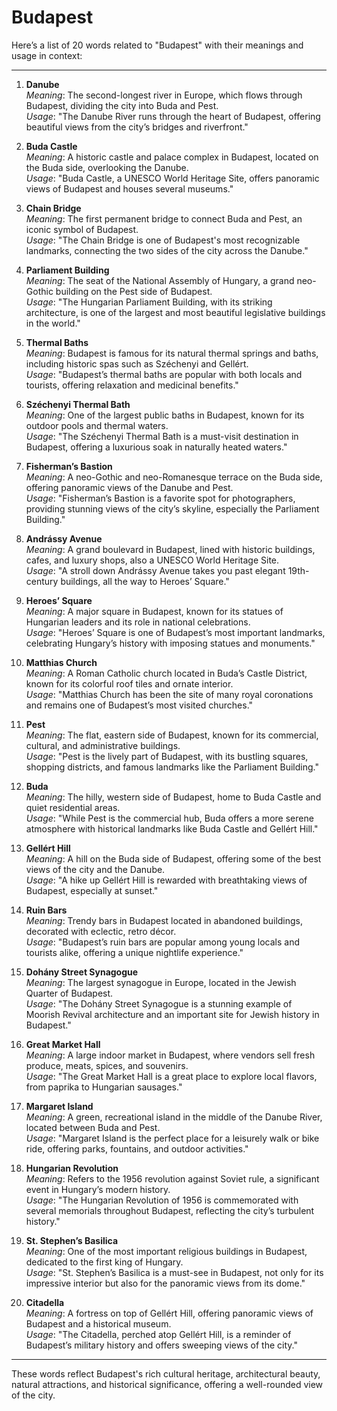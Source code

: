 # Budapest

Here’s a list of 20 words related to "Budapest" with their meanings and usage in context:

---

1. **Danube**  
   *Meaning*: The second-longest river in Europe, which flows through Budapest, dividing the city into Buda and Pest.  
   *Usage*: "The Danube River runs through the heart of Budapest, offering beautiful views from the city’s bridges and riverfront."

2. **Buda Castle**  
   *Meaning*: A historic castle and palace complex in Budapest, located on the Buda side, overlooking the Danube.  
   *Usage*: "Buda Castle, a UNESCO World Heritage Site, offers panoramic views of Budapest and houses several museums."

3. **Chain Bridge**  
   *Meaning*: The first permanent bridge to connect Buda and Pest, an iconic symbol of Budapest.  
   *Usage*: "The Chain Bridge is one of Budapest's most recognizable landmarks, connecting the two sides of the city across the Danube."

4. **Parliament Building**  
   *Meaning*: The seat of the National Assembly of Hungary, a grand neo-Gothic building on the Pest side of Budapest.  
   *Usage*: "The Hungarian Parliament Building, with its striking architecture, is one of the largest and most beautiful legislative buildings in the world."

5. **Thermal Baths**  
   *Meaning*: Budapest is famous for its natural thermal springs and baths, including historic spas such as Széchenyi and Gellért.  
   *Usage*: "Budapest’s thermal baths are popular with both locals and tourists, offering relaxation and medicinal benefits."

6. **Széchenyi Thermal Bath**  
   *Meaning*: One of the largest public baths in Budapest, known for its outdoor pools and thermal waters.  
   *Usage*: "The Széchenyi Thermal Bath is a must-visit destination in Budapest, offering a luxurious soak in naturally heated waters."

7. **Fisherman’s Bastion**  
   *Meaning*: A neo-Gothic and neo-Romanesque terrace on the Buda side, offering panoramic views of the Danube and Pest.  
   *Usage*: "Fisherman’s Bastion is a favorite spot for photographers, providing stunning views of the city’s skyline, especially the Parliament Building."

8. **Andrássy Avenue**  
   *Meaning*: A grand boulevard in Budapest, lined with historic buildings, cafes, and luxury shops, also a UNESCO World Heritage Site.  
   *Usage*: "A stroll down Andrássy Avenue takes you past elegant 19th-century buildings, all the way to Heroes’ Square."

9. **Heroes’ Square**  
   *Meaning*: A major square in Budapest, known for its statues of Hungarian leaders and its role in national celebrations.  
   *Usage*: "Heroes’ Square is one of Budapest’s most important landmarks, celebrating Hungary’s history with imposing statues and monuments."

10. **Matthias Church**  
   *Meaning*: A Roman Catholic church located in Buda’s Castle District, known for its colorful roof tiles and ornate interior.  
   *Usage*: "Matthias Church has been the site of many royal coronations and remains one of Budapest’s most visited churches."

11. **Pest**  
   *Meaning*: The flat, eastern side of Budapest, known for its commercial, cultural, and administrative buildings.  
   *Usage*: "Pest is the lively part of Budapest, with its bustling squares, shopping districts, and famous landmarks like the Parliament Building."

12. **Buda**  
   *Meaning*: The hilly, western side of Budapest, home to Buda Castle and quiet residential areas.  
   *Usage*: "While Pest is the commercial hub, Buda offers a more serene atmosphere with historical landmarks like Buda Castle and Gellért Hill."

13. **Gellért Hill**  
   *Meaning*: A hill on the Buda side of Budapest, offering some of the best views of the city and the Danube.  
   *Usage*: "A hike up Gellért Hill is rewarded with breathtaking views of Budapest, especially at sunset."

14. **Ruin Bars**  
   *Meaning*: Trendy bars in Budapest located in abandoned buildings, decorated with eclectic, retro décor.  
   *Usage*: "Budapest’s ruin bars are popular among young locals and tourists alike, offering a unique nightlife experience."

15. **Dohány Street Synagogue**  
   *Meaning*: The largest synagogue in Europe, located in the Jewish Quarter of Budapest.  
   *Usage*: "The Dohány Street Synagogue is a stunning example of Moorish Revival architecture and an important site for Jewish history in Budapest."

16. **Great Market Hall**  
   *Meaning*: A large indoor market in Budapest, where vendors sell fresh produce, meats, spices, and souvenirs.  
   *Usage*: "The Great Market Hall is a great place to explore local flavors, from paprika to Hungarian sausages."

17. **Margaret Island**  
   *Meaning*: A green, recreational island in the middle of the Danube River, located between Buda and Pest.  
   *Usage*: "Margaret Island is the perfect place for a leisurely walk or bike ride, offering parks, fountains, and outdoor activities."

18. **Hungarian Revolution**  
   *Meaning*: Refers to the 1956 revolution against Soviet rule, a significant event in Hungary’s modern history.  
   *Usage*: "The Hungarian Revolution of 1956 is commemorated with several memorials throughout Budapest, reflecting the city’s turbulent history."

19. **St. Stephen’s Basilica**  
   *Meaning*: One of the most important religious buildings in Budapest, dedicated to the first king of Hungary.  
   *Usage*: "St. Stephen’s Basilica is a must-see in Budapest, not only for its impressive interior but also for the panoramic views from its dome."

20. **Citadella**  
   *Meaning*: A fortress on top of Gellért Hill, offering panoramic views of Budapest and a historical museum.  
   *Usage*: "The Citadella, perched atop Gellért Hill, is a reminder of Budapest’s military history and offers sweeping views of the city."

---

These words reflect Budapest's rich cultural heritage, architectural beauty, natural attractions, and historical significance, offering a well-rounded view of the city.

